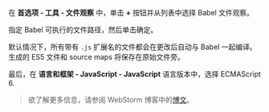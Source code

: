 在 **首选项 - 工具 - 文件观察** 中，单击 **+** 按钮并从列表中选择 Babel 文件观察。

指定 Babel 可执行的文件路径，然后单击确定。

默认情况下，所有带有 `.js` 扩展名的文件都会在更改后自动与 Babel 一起编译。 生成的 ES5 文件和 source maps 将保存在原始文件旁。

最后，在 **语言和框架 - JavaScript - JavaScript** 语言版本中，选择 ECMAScript 6.

<blockquote class="alert alert--info">
  <p>
    欲了解更多信息，请参阅 WebStorm 博客中的<a href="https://blog.jetbrains.com/webstorm/2015/05/ecmascript-6-in-webstorm-transpiling#babelfilewatcher">博文</a>。
  </p>
</blockquote>
